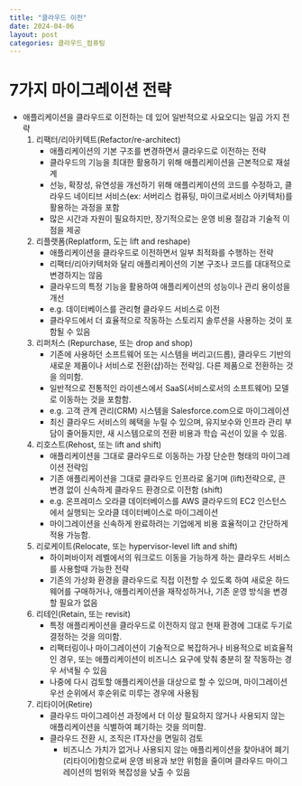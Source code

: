 ```yaml
---
title: "클라우드 이전"
date: 2024-04-06
layout: post
categories: 클라우드_컴퓨팅
---
```

# 7가지 마이그레이션 전략
- 애플리케이션을 클라우드로 이전하는 데 있어 일반적으로 사요오디는 일곱 가지 전략
    1. 리팩터/리아키텍트(Refactor/re-architect)
        - 애플리케이션의 기본 구조를 변경하면서 클라우드로 이전하는 전략
        - 클라우드의 기능을 최대한 활용하기 위해 애플리케이션을 근본적으로 재설계
        - 선능, 확장성, 유연성을 개선하기 위해 애플리케이션의 코드를 수정하고, 클라우드 네이티브 서비스(ex: 서버리스 컴퓨팅, 마이크로서비스 아키텍처)를 활용하는 과정을 포함
        - 많은 시간과 자원이 필요하지만, 장기적으로는 운영 비용 절감과 기술적 이점을 제공
    2. 리플랫폼(Replatform, 도는 lift and reshape)
        - 애플리케이션을 클라우드로 이전하면서 일부 최적화를 수행하는 전략
        - 리팩터/리아키텍처와 달리 애플리케이션의 기본 구조나 코드를 대대적으로 변경하지는 않음
        - 클라우드의 특정 기능을 활용하여 애플리케이션의 성능이나 관리 용이성을 개선
        - e.g. 데이터베이스를 관리형 클라우드 서비스로 이전
        - 클라우드에서 더 효율적으로 작동하는 스토리지 솔루션을 사용하는 것이 포함될 수 있음
    3. 리퍼처스 (Repurchase, 또는 drop and shop)
        - 기존에 사용하던 소프트웨어 또는 시스템을 버리고(드롭), 클라우드 기반의 새로운 제품이나 서비스로 전환(샵)하는 전략임. 다른 제품으로 전환하는 것을 의미함.
        - 일반적으로 전통적인 라이센스에서 SaaS(서비스로서의 소프트웨어) 모델로 이동하는 것을 포함함.
        - e.g. 고객 관계 관리(CRM) 시스템을 Salesforce.com으로 마이그레이션
        - 최신 클라우드 서비스의 혜택을 누릴 수 있으며, 유지보수와 인프라 관리 부담이 줄어들지만, 새 시스템으로의 전환 비용과 학습 곡선이 있을 수 있음.
    4. 리호스트(Rehost, 또는 lift and shift)
        - 애플리케이션을 그대로 클라우드로 이동하는 가장 단순한 형태의 마이그레이션 전략임
        - 기존 애플리케이션을 그대로 클라우드 인프라로 옮기며 (lift)전략으로, 큰 변경 없이 신속하게 클라우드 환경으로 이전함 (shift)
        - e.g. 온프레미스 오라클 데이터베이스를 AWS 클라우드의 EC2 인스턴스에서 실행되는 오라클 데이터베이스로 마이그레이션
        - 마이그레이션을 신속하게 완료하려는 기업에게 비용 효율적이고 간단하게 적용 가능함.
    5. 리로케이트(Relocate, 또는 hypervisor-level lift and shift)
        - 하이퍼바이저 레벨에서의 워크로드 이동을 가능하게 하는 클라우드 서비스를 사용할때 가능한 전략
        - 기존의 가상화 환경을 클라우드로 직접 이전할 수 있도록 하여 새로운 하드웨어를 구매하거나, 애플리케이션을 재작성하거나, 기존 운영 방식을 변경할 필요가 없음
    6. 리테인(Retain, 또는 revisit)
        - 특정 애플리케이션을 클라우드로 이전하지 않고 현재 환경에 그대로 두기로 결정하는 것을 의미함.
        - 리팩터링이나 마이그레이션이 기술적으로 복잡하거나 비용적으로 비효율적인 경우, 또는 애플리케이션이 비즈니스 요구에 맞춰 충분히 잘 작동하는 경우 서낵될 수 있음
        - 나중에 다시 검토할 애플리케이션을 대상으로 할 수 있으며, 마이그레이션 우선 순위에서 후순위로 미루는 경우에 사용됨
    7. 리타이어(Retire)
        - 클라우드 마이그레이션 과정에서 더 이상 필요하지 않거나 사용되지 않는 애플리케이션을 식별하여 폐기하는 것을 의미함.
        - 클라우드 전환 시, 조직은 IT자산을 면밀히 검토
            - 비즈니스 가치가 없거나 사용되지 않는 애플리케이션을 찾아내어 폐기(리타이어)함으로써 운영 비용과 보안 위험을 줄이며 클라우드 마이그레이션의 범위와 복잡성을 낮출 수 있음
